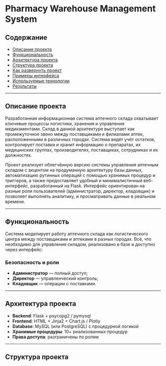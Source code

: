 # Pharmacy Warehouse Management System

## Содержание
- [Описание проекта](#описание-проекта)
- [Функциональность](#функциональность)
- [Архитектура проекта](#архитектура-проекта)
- [Структура проекта](#структура-проекта)
- [Как развернуть проект](#как-развернуть-проект)
- [Примеры интерфейса](#примеры-интерфейса)
- [Используемые технологии](#используемые-технологии)
- [Результаты](#результаты)

---

## Описание проекта
Разработанная информационная система аптечного склада охватывает ключевые процессы логистики, хранения и управления медикаментами. Склад в данной архитектуре выступает как промежуточное звено между поставщиками и филиалами аптек, расположенными в различных городах. Система ведёт учёт остатков, контролирует поставки и хранит информацию о препаратах, их медицинских группах, производителях, поставщиках, сотрудниках и их должностях.

Проект реализует облегчённую версию системы управления аптечным складом с акцентом на продуманную архитектуру базы данных, автоматизацию рутинных операций с помощью хранимых процедур и триггеров, а также предоставляет удобный и минималистичный веб-интерфейс, разработанный на Flask. Интерфейс ориентирован на разные роли пользователей (администратор, директор, кладовщик) и позволяет выполнять аналитику, и просматривать данные в реальном времени.

---

## Функциональность
Система моделирует работу аптечного склада как логистического центра между поставщиками и аптеками в разных городах. Всё, что необходимо для управления складом, реализовано в базе и доступно через интерфейс:
### Безопасность и роли
- **Администратор** — полный доступ;
- **Директор** — управленческий контроль;
- **Кладовщик** — операции с поставками.


---

## Архитектура проекта
- **Backend**: Flask + psycopg2 / pymysql
- **Frontend**: HTML + Jinja2 + Chart.js / Plotly
- **Database**: MySQL (или PostgreSQL) с процедурной логикой
- **Хранимые процедуры**: 10+ реализованных процедур
- **Права доступа**: разграничены по ролям

---

## Структура проекта


